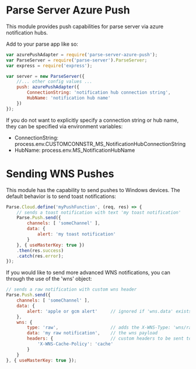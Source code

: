 # Parse Server Azure Push

This module provides push capabilities for parse server via azure notification hubs.

Add to your parse app like so:
```js
var azurePushAdapter = require('parse-server-azure-push');
var ParseServer = require('parse-server').ParseServer;
var express = require('express');

var server = new ParseServer({
    //... other config values ...
    push: azurePushAdapter({
        ConnectionString: 'notification hub connection string',
        HubName: 'notification hub name'
    })
});
```

If you do not want to explicitly specify a connection string or hub name,
they can be specified via environment variables:
  * ConnectionString: process.env.CUSTOMCONNSTR_MS_NotificationHubConnectionString
  * HubName: process.env.MS_NotificationHubName

# Sending WNS Pushes

This module has the capability to send pushes to Windows devices.  The default behavior is to send toast notifications:

```js
Parse.Cloud.define('myPushFunction', (req, res) => {
    // sends a toast notification with text 'my toast notification'
    Parse.Push.send({
        channels: [ 'someChannel' ],
        data: {
            alert: 'my toast notification'
        }
    }, { useMasterKey: true })
    .then(res.success)
    .catch(res.error);
});
```

If you would like to send more advanced WNS notifications, you can through the use of the 'wns' object:

```js
// sends a raw notification with custom wns header
Parse.Push.send({
    channels: [ 'someChannel' ],
    data: {
        alert: 'apple or gcm alert'     // ignored if 'wns.data' exists for windows installations
    },
    wns: {
        type: 'raw',                    // adds the X-WNS-Type: 'wns/raw' header
        data: 'my raw notification',    // the wns payload
        headers: {                      // custom headers to be sent to WNS
            'X-WNS-Cache-Policy': 'cache'
        }
    }
}, { useMasterKey: true });
```